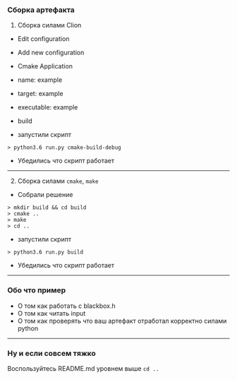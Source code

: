### Сборка артефакта

1. Сборка силами Clion

- Edit configuration
- Add new configuration
- Cmake Application
- name: example
- target: example
- executable: example

- build
- запустили скрипт 
```
> python3.6 run.py cmake-build-debug
```

- Убедились что скрипт работает

---

2. Сборка силами `cmake`, `make`

- Собрали решение

```
> mkdir build && cd build
> cmake ..
> make
> cd ..
```

- запустили скрипт 
```
> python3.6 run.py build
```

- Убедились что скрипт работает

---

### Обо что пример

- О том как работать с blackbox.h
- О том как читать input
- О том как проверять что ваш артефакт отработал корректно силами python

---

### Ну и если совсем тяжко

Воспользуйтесь README.md уровнем выше `cd ..`
